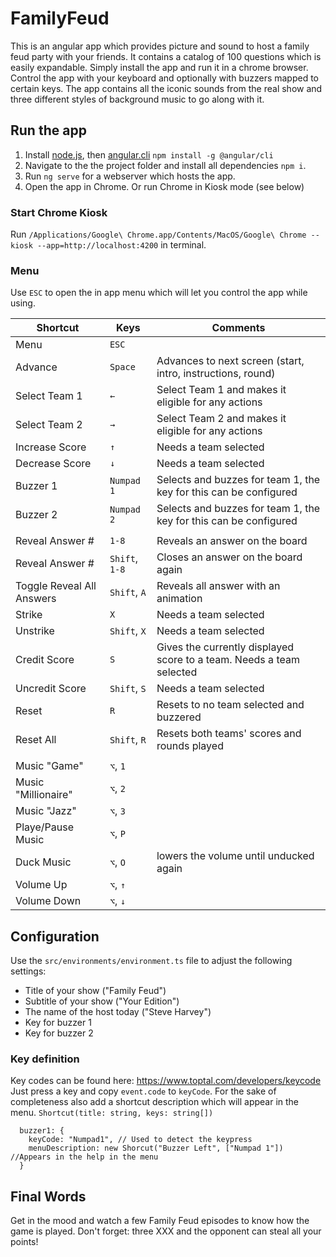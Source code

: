# FamilyFeud
This is an angular app which provides picture and sound to host a family feud party with your friends.
It contains a catalog of 100 questions which is easily expandable. Simply install the app and run it in a chrome browser.
Control the app with your keyboard and optionally with buzzers mapped to certain keys. 
The app contains all the iconic sounds from the real show and three different styles of background music to go along with it.

## Run the app
1. Install [node.js](https://nodejs.org/en/), then [angular.cli](https://angular.io/cli) `npm install -g @angular/cli`
2. Navigate to the the project folder and install all dependencies `npm i`.
3. Run `ng serve` for a webserver which hosts the app.
4. Open the app in Chrome. Or run Chrome in Kiosk mode (see below)

### Start Chrome Kiosk
Run `/Applications/Google\ Chrome.app/Contents/MacOS/Google\ Chrome --kiosk --app=http://localhost:4200` in terminal.

### Menu
Use `ESC` to open the in app menu which will let you control the app while using.

| Shortcut                  | Keys            | Comments                                                                |
| ------------------------- | --------------- | ----------------------------------------------------------------------- |
| Menu                      | `ESC`           |                                                                         |
| Advance                   | `Space`         | Advances to next screen (start, intro, instructions, round)             |
| Select Team 1             | `←`             | Select Team 1 and makes it eligible for any actions                     |
| Select Team 2             | `→`             | Select Team 2 and makes it eligible for any actions                     |
| Increase Score            | `↑`             | Needs a team selected                                                   |
| Decrease Score            | `↓`             | Needs a team selected                                                   |
| Buzzer 1                  | `Numpad 1`      | Selects and buzzes for team 1, the key for this can be configured       |
| Buzzer 2                  | `Numpad 2`      | Selects and buzzes for team 1, the key for this can be configured       |
|                           |                 |                                                                         |
| Reveal Answer #           | `1-8`           | Reveals an answer on the board                                          |
| Reveal Answer #           | `Shift`, `1-8`  | Closes an answer on the board again                                     |
| Toggle Reveal All Answers | `Shift`, `A`    | Reveals all answer with an animation                                    |
| Strike                    | `X`             | Needs a team selected                                                   |
| Unstrike                  | `Shift`, `X`    | Needs a team selected                                                   |
| Credit Score              | `S`             | Gives the currently displayed score to a team. Needs a team selected    |
| Uncredit Score            | `Shift`, `S`    | Needs a team selected                                                   |
| Reset                     | `R`             | Resets to no team selected and buzzered                                 |
| Reset All                 | `Shift`, `R`    | Resets both teams' scores and rounds played                             |
|                           |                 |                                                                         |
| Music "Game"              | `⌥`, `1`        |                                                                         |
| Music "Millionaire"       | `⌥`, `2`        |                                                                         |
| Music "Jazz"              | `⌥`, `3`        |                                                                         |
| Playe/Pause Music         | `⌥`, `P`        |                                                                         |
| Duck Music                | `⌥`, `O`        | lowers the volume until unducked again                                  |
| Volume Up                 | `⌥`, `↑`        |                                                                         |
| Volume Down               | `⌥`, `↓`        |                                                                         |

## Configuration
Use the `src/environments/environment.ts` file to adjust the following settings:
* Title of your show ("Family Feud")
* Subtitle of your show ("Your Edition")
* The name of the host today ("Steve Harvey")
* Key for buzzer 1
* Key for buzzer 2

### Key definition
Key codes can be found here:
https://www.toptal.com/developers/keycode 
Just press a key and copy `event.code` to `keyCode`.
For the sake of completeness also add a shortcut description which will appear in the menu.
`Shortcut(title: string, keys: string[])`

```
  buzzer1: {
    keyCode: "Numpad1", // Used to detect the keypress
    menuDescription: new Shorcut("Buzzer Left", ["Numpad 1"]) //Appears in the help in the menu
  }
```

## Final Words
Get in the mood and watch a few Family Feud episodes to know how the game is played.
Don't forget: three XXX and the opponent can steal all your points!

